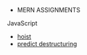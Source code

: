 * MERN ASSIGNMENTS

JavaScript
- [hoist](https://github.com/antran1245/MERN/tree/master/Javascript/hoist)
- [predict destructuring](https://github.com/antran1245/MERN/tree/master/Javascript/predict_destructuring)